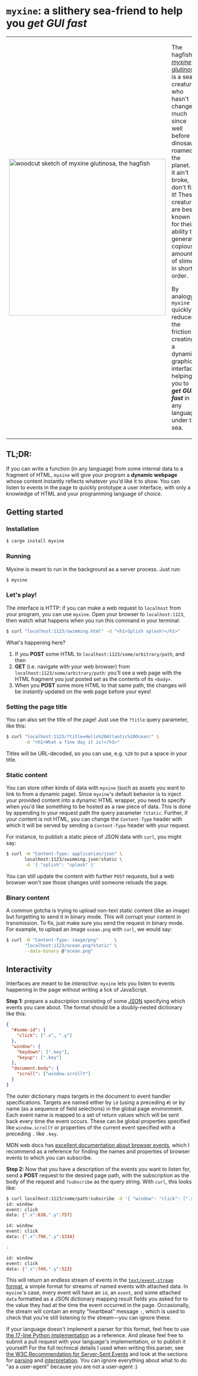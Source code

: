 # `myxine`: a slithery sea-friend to help you _get GUI fast_

<table style="border: 0">
<tr style="border: 0">
  <td width="40%" style="border: 0">
    <img src="/images/myxine_glutinosa.png" target="_blank" width="425px" alt="woodcut sketch of myxine glutinosa, the hagfish">
  </td>
  <td style="border: 0">
    <p>The hagfish, <a href="https://en.wikipedia.org/wiki/Hagfish"><i>myxine glutinosa</i></a>, is a sea creature who hasn't changed much since well before dinosaurs roamed the planet. If it ain't broke, don't fix it! These creatures are best known for their ability to generate copious amounts of slime in short order.</p/>
    <p>By analogy, <code>myxine</code> quickly reduces the friction in creating a dynamic graphical interface, helping you to <b><i>get GUI fast</i></b> in any language under the sea.</p>
  </td>
</tr>
</table>

## TL;DR:

If you can write a function (in any language) from some internal data to a
fragment of HTML, `myxine` will give your program a **dynamic webpage** whose
content instantly reflects whatever you'd like it to show. You can listen to
events in the page to quickly prototype a user interface, with only a knowledge
of HTML and your programming language of choice.

## Getting started

### Installation

```bash
$ cargo install myxine
```

### Running

Myxine is meant to run in the background as a server process. Just run:

```bash
$ myxine
```

### Let's play!

The interface is HTTP: if you can make a web request to `localhost` from your
program, you can use `myxine`. Open your browser to `localhost:1123`, then watch
what happens when you run this command in your terminal:

```bash
$ curl "localhost:1123/swimming.html" -d "<h1>Splish splash!</h1>"
```

What's happening here?

1. If you **POST** some HTML to `localhost:1123/some/arbitrary/path`, and then
2. **GET** (i.e. navigate with your web browser) from
   `localhost:1123/some/arbitrary/path`: you'll see a web page with the HTML
   fragment you just posted set as the contents of its `<body>`.
3. When you **POST** some more HTML to that same path, the changes will be
   _instantly_ updated on the web page before your eyes!

### Setting the page title

You can also set the title of the page! Just use the `?title` query parameter,
like this:

```bash
$ curl "localhost:1123/?title=Hello%20Atlantic%20Ocean!" \
       -d "<h1>What a fine day it is!</h1>"
```

Titles will be URL-decoded, so you can use, e.g. `%20` to put a space in your title.

### Static content

You can store other kinds of data with `myxine` (such as assets you want to link
to from a dynamic page). Since `myxine`'s default behavior is to inject your
provided content into a dynamic HTML wrapper, you need to specify when you'd
like something to be hosted as a raw piece of data. This is done by appending to
your request path the query parameter `?static`. Further, if your content
is not HTML, you can change the `Content-Type` header with which it will be
served by sending a `Content-Type` header with your request.

For instance, to publish a static piece of JSON data with `curl`, you might say:

```bash
$ curl -H "Content-Type: application/json" \
       localhost:1123/swimming.json?static \
       -d '{ "splish": "splash" }'
```

You can still update the content with further `POST` requests, but a web browser
won't see those changes until someone reloads the page.

### Binary content

A common gotcha is trying to upload non-text static content (like an image) but
forgetting to send it in binary mode. This will corrupt your content in
transmission. To fix, just make sure you send the request in binary mode. For
example, to upload an image `ocean.png` with `curl`, we would say:

```bash
$ curl -H "Content-Type: image/png"      \
       "localhost:1123/ocean.png?static" \
       --data-binary @"ocean.png"
```

## Interactivity

Interfaces are meant to be *interactive*: `myxine` lets you listen to events
happening in the page without writing a lick of JavaScript.

**Step 1:** prepare a *subscription* consisting of some
[JSON](https://www.json.org/) specifying which events you care about. The format
should be a doubly-nested dictionary like this:

```json
{
  "#some-id": {
    "click": [".x", ".y"]
  },
  "window": {
    "keydown": [".key"],
    "keyup": [".key"]
  },
  "document.body": {
    "scroll": ["window.scrollY"]
  }
}
```

The outer dictionary maps targets in the document to event handler
specifications. Targets are named either by `id` (using a preceding `#`) or by
name (as a sequence of field selections) in the global page environment. Each
event name is mapped to a set of return values which will be sent back every
time the event occurs. These can be global properties specified like
`window.scrollY` or properties of the current event specified with a preceding
`.` like `.key`.

MDN web docs has [excellent documentation about browser
events](https://developer.mozilla.org/en-US/docs/Web/Events), which I recommend
as a reference for finding the names and properties of browser events to which
you can subscribe.

**Step 2:** Now that you have a description of the events you want to listen
for, send a **POST** request to the desired page path, with the subscription as
the body of the request and `?subscribe` as the query string. With `curl`, this
looks like:

```bash
$ curl localhost:1123/some/path?subscribe -d '{ "window": "click": [".x", ".y"] }'
id: window
event: click
data: {".x":638,".y":757}

id: window
event: click
data: {".x":796,".y":1334}

:

id: window
event: click
data: {".x":749,".y":523}
```

This will return an endless stream of events in the [`text/event-stream`
format](https://developer.mozilla.org/en-US/docs/Web/API/Server-sent_events/Using_server-sent_events#Event_stream_format),
a simple format for streams of named events with attached data. In `myxine`'s
case, every event will have an `id`, an `event`, and some attached `data`
formatted as a JSON dictionary mapping result fields you asked for to the value
they had at the time the event occurred in the page. Occasionally, the stream
will contain an empty "heartbeat" message `:`, which is used to check that
you're still listening to the stream—you can ignore these.

If your language doesn't implement a parser for this format, feel free to use
[the 17-line Python implementation](/examples/myxine.py#L14-L36) as a reference.
And please feel free to submit a pull request with your language's
implementation, or to publish it yourself! For the full technical details I used
when writing this parser, see [the W3C Recommendation for Server-Sent
Events](https://www.w3.org/TR/eventsource/) and look at the sections for
[parsing](https://www.w3.org/TR/eventsource/#parsing-an-event-stream) and
[interpretation](https://www.w3.org/TR/eventsource/#event-stream-interpretation).
You can ignore everything about what to do "as a user-agent" because you are not
a user-agent :)
